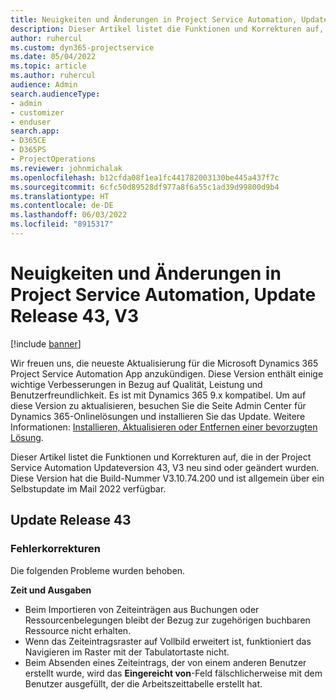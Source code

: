 ```yaml
---
title: Neuigkeiten und Änderungen in Project Service Automation, Update Release 43, V3
description: Dieser Artikel listet die Funktionen und Korrekturen auf, die in Microsoft Dynamics 365 Project Service Automation Updateversion 43, V3, zur Verfügung stehen.
author: ruhercul
ms.custom: dyn365-projectservice
ms.date: 05/04/2022
ms.topic: article
ms.author: ruhercul
audience: Admin
search.audienceType:
- admin
- customizer
- enduser
search.app:
- D365CE
- D365PS
- ProjectOperations
ms.reviewer: johnmichalak
ms.openlocfilehash: b12cfda08f1ea1fc441782003130be445a437f7c
ms.sourcegitcommit: 6cfc50d89528df977a8f6a55c1ad39d99800d9b4
ms.translationtype: HT
ms.contentlocale: de-DE
ms.lasthandoff: 06/03/2022
ms.locfileid: "8915317"
---
```

# <a name="whats-new-or-changed-in-project-service-automation-update-release-43-v3"></a>Neuigkeiten und Änderungen in Project Service Automation, Update Release 43, V3

[!include [banner](../includes/psa-now-project-operations.md)]

Wir freuen uns, die neueste Aktualisierung für die Microsoft Dynamics 365 Project Service Automation App anzukündigen. Diese Version enthält einige wichtige Verbesserungen in Bezug auf Qualität, Leistung und Benutzerfreundlichkeit. Es ist mit Dynamics 365 9.x kompatibel. Um auf diese Version zu aktualisieren, besuchen Sie die Seite Admin Center für Dynamics 365-Onlinelösungen und installieren Sie das Update. Weitere Informationen: [Installieren, Aktualisieren oder Entfernen einer bevorzugten Lösung](/power-platform/admin/install-remove-preferred-solution).

Dieser Artikel listet die Funktionen und Korrekturen auf, die in der Project Service Automation Updateversion 43, V3 neu sind oder geändert wurden. Diese Version hat die Build-Nummer V3.10.74.200 und ist allgemein über ein Selbstupdate im Mail 2022 verfügbar.

## <a name="update-release-43"></a>Update Release 43

### <a name="bug-fixes"></a>Fehlerkorrekturen

Die folgenden Probleme wurden behoben.


**Zeit und Ausgaben**

- Beim Importieren von Zeiteinträgen aus Buchungen oder Ressourcenbelegungen bleibt der Bezug zur zugehörigen buchbaren Ressource nicht erhalten.
- Wenn das Zeiteintragsraster auf Vollbild erweitert ist, funktioniert das Navigieren im Raster mit der Tabulatortaste nicht.
- Beim Absenden eines Zeiteintrags, der von einem anderen Benutzer erstellt wurde, wird das **Eingereicht von**-Feld fälschlicherweise mit dem Benutzer ausgefüllt, der die Arbeitszeittabelle erstellt hat.
